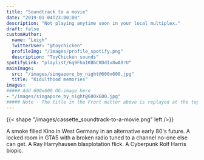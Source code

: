 ```yaml
---
title: "Soundtrack to a movie"
date: "2019-01-04T23:00:00"
description: "Not playing anytime soon in your local multiplex."
draft: false
customAuthor:
  name: "Leigh"
  TwitterUser: "@toychicken"
  profileImg: "/images/profile_spotify.png"
  description: "ToyChicken sounds"
spotifyLink: "playlist/6q9FhaIKBbCKDdIx8wA0rU"
mainImage:
  src: "/images/singapore_by_night@600x600.jpg"
  title: "Kidulthood memories"
images:
##### Add 600x600 OG:image here
- "/images/singapore_by_night@600x600.jpg"
##### Note - The title in the Front matter above is replayed at the top of the rendered article
---
```


{{< shape "/images/cassette_soundtrack-to-a-movie.png" left />}}


A smoke filled Kino in West Germany in an alternative early 80's future. A locked room in GTA5 with a broken radio tuned to a channel no-one else can get. A Ray Harryhausen blaxplotation flick. A Cyberpunk Rolf Harris biopic.